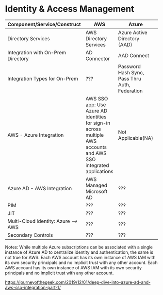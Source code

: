 # Identity & Access Management


| Component/Service/Construct| AWS | Azure | GCP | IBM |
|----------------------------|-----|-------|-----|-----|
| Directory Services| AWS Directory Services| Azure Active Directory (AAD) | ??? | ???|
| Integration with On-Prem Directory| AD Connector | AAD Connect| ??? | ???|
| Integration Types for On-Prem | ??? | Password Hash Sync, Pass Thru Auth, Federation| ??? | ???|
| AWS - Azure Integration| AWS SSO app: Use Azure AD identities for sign-in across multiple AWS accounts and AWS SSO integrated applications | Not Applicable(NA) | NA | NA|
| Azure AD - AWS Integration | AWS Managed Microsoft AD | ??? | ??? | ???|
| PIM| ??? | ??? | ??? | ???|
| JIT| ??? | ??? | ??? | ???|
| Multi-Cloud Identity: Azure --> AWS| ??? | ??? | ??? | ???|
| Secondary Controls| ??? | ??? | ??? | ???|




   


Notes:
While multiple Azure subscriptions can be associated with a single instance of Azure AD to centralize identity and authentication, the same is not true for AWS.  Each AWS account has its own instance of AWS IAM with its own security principals and no implicit trust with any other account.
Each AWS account has its own instance of AWS IAM with its own security principals and no implicit trust with any other account.

https://journeyofthegeek.com/2019/12/01/deep-dive-into-azure-ad-and-aws-sso-integration-part-1/